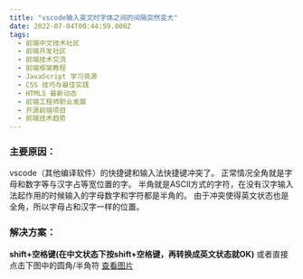 ```yaml
---
title: "vscode输入英文时字体之间的间隔突然变大"
date: 2022-07-04T00:44:59.000Z
tags: 
  - 前端中文技术社区
  - 前端开发社区
  - 前端技术交流
  - 前端框架教程
  - JavaScript 学习资源
  - CSS 技巧与最佳实践
  - HTML5 最新动态
  - 前端工程师职业发展
  - 开源前端项目
  - 前端技术趋势
---
```


### 主要原因：

vscode（其他编译软件）的快捷键和输入法快捷键冲突了。 正常情况全角就是字母和数字等与汉字占等宽位置的字。 半角就是ASCII方式的字符，在没有汉字输入法起作用的时候输入的字母数字和字符都是半角的。 由于冲突使得英文状态也是全角，所以字母占和汉字一样的位置。

### 解决方案：

**shift+空格键(在中文状态下按shift+空格键，再转换成英文状态就OK)** 或者直接点击下图中的圆角/半角符 [查看图片](https://img-blog.csdnimg.cn/20210513131845761.png "https://img-blog.csdnimg.cn/20210513131845761.png")
